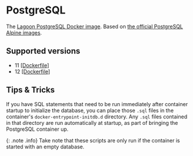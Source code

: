 # PostgreSQL

The [Lagoon PostgreSQL Docker image](https://github.com/uselagoon/lagoon-images/blob/main/images/postgres). Based on [the official PostgreSQL Alpine images](https://hub.docker.com/_/postgres).

## Supported versions

* 11 [\[Dockerfile\]](https://github.com/uselagoon/lagoon-images/blob/main/images/postgres/11.Dockerfile)
* 12 [\[Dockerfile\]](https://github.com/uselagoon/lagoon-images/blob/main/images/postgres/12.Dockerfile)

## Tips & Tricks

If you have SQL statements that need to be run immediately after container startup to initialize the database, you can place those `.sql` files in the container's `docker-entrypoint-initdb.d` directory. Any `.sql` files contained in that directory are run automatically at startup, as part of bringing the PostgreSQL container up.

{: .note .info}
Take note that these scripts are only run if the container is started with an empty database.

